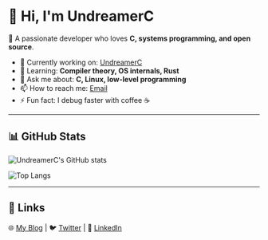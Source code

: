 # 👋 Hi, I'm UndreamerC  

🚀 A passionate developer who loves **C, systems programming, and open source**.  

- 🔭 Currently working on: [UndreamerC](https://github.com/UndreamerC)  
- 🌱 Learning: **Compiler theory, OS internals, Rust**  
- 💬 Ask me about: **C, Linux, low-level programming**  
- 📫 How to reach me: [Email](mailto:youremail@example.com)  
- ⚡ Fun fact: I debug faster with coffee ☕  

---

## 📊 GitHub Stats
![UndreamerC's GitHub stats](https://github-readme-stats.vercel.app/api?username=UndreamerC&show_icons=true&theme=tokyonight)  

![Top Langs](https://github-readme-stats.vercel.app/api/top-langs/?username=UndreamerC&layout=compact&theme=tokyonight)  

---

## 🔗 Links
🌐 [My Blog](https://yourblog.com) | 🐦 [Twitter](https://twitter.com/yourhandle) | 💼 [LinkedIn](https://linkedin.com/in/yourhandle)
